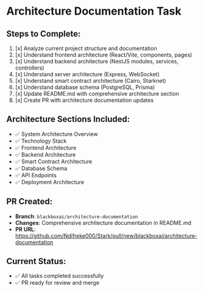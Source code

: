 # Architecture Documentation Task

## Steps to Complete:
1. [x] Analyze current project structure and documentation
2. [x] Understand frontend architecture (React/Vite, components, pages)
3. [x] Understand backend architecture (NestJS modules, services, controllers)
4. [x] Understand server architecture (Express, WebSocket)
5. [x] Understand smart contract architecture (Cairo, Starknet)
6. [x] Understand database schema (PostgreSQL, Prisma)
7. [x] Update README.md with comprehensive architecture section
8. [x] Create PR with architecture documentation updates

## Architecture Sections Included:
- ✅ System Architecture Overview
- ✅ Technology Stack
- ✅ Frontend Architecture
- ✅ Backend Architecture
- ✅ Smart Contract Architecture
- ✅ Database Schema
- ✅ API Endpoints
- ✅ Deployment Architecture

## PR Created:
- **Branch**: `blackboxai/architecture-documentation`
- **Changes**: Comprehensive architecture documentation in README.md
- **PR URL**: https://github.com/Ndifreke000/Stark/pull/new/blackboxai/architecture-documentation

## Current Status:
- ✅ All tasks completed successfully
- ✅ PR ready for review and merge

